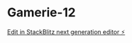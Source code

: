 # Gamerie-12

[Edit in StackBlitz next generation editor ⚡️](https://stackblitz.com/~/github.com/Manos550/Gamerie-12)